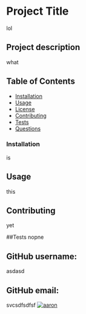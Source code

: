 
# Project Title
lol

## Project description
what

## Table of Contents
- [Installation](#Installation)
- [Usage](#Usage)
- [License](#License)
- [Contributing](#Contributing)
- [Tests](#Tests)
- [Questions](#Questions)

### Installation
is

## Usage <a name="usage"></a>
this

## Contributing
yet

##Tests
nopne

## GitHub username:
asdasd
## GitHub email:
svcsdfsdfsf
[![aaron](https://img.shields.io/github/followers/aaronclayton94?label=follow&style=social)](https://github.com/aaronclayton94)
